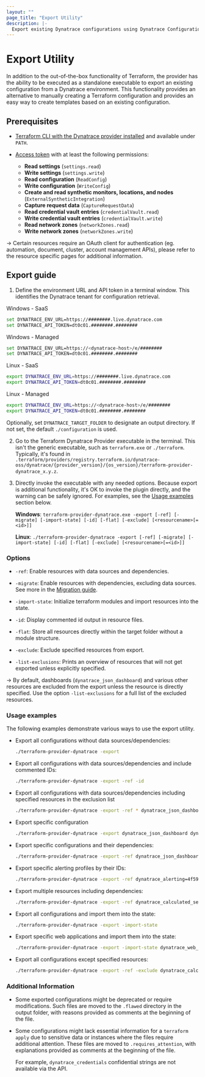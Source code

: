 ```yaml
---
layout: ""
page_title: "Export Utility"
description: |-
  Export existing Dynatrace configurations using Dynatrace Configuration as Code via Terraform.
---
```


# Export Utility

In addition to the out-of-the-box functionality of Terraform, the provider has the ability to be executed as a standalone executable to export an existing configuration from a Dynatrace environment. This functionality provides an alternative to manually creating a Terraform configuration and provides an easy way to create templates based on an existing configuration.

## Prerequisites

* [Terraform CLI with the Dynatrace provider installed](https://docs.dynatrace.com/docs/manage/configuration-as-code/terraform/terraform-cli) and available under `PATH`.
* [Access token](https://docs.dynatrace.com/docs/manage/access-control/access-tokens) with at least the following permissions:

  * **Read settings** (`settings.read`)
  * **Write settings** (`settings.write`)
  * **Read configuration** (`ReadConfig`)
  * **Write configuration** (`WriteConfig`)
  * **Create and read synthetic monitors, locations, and nodes** (`ExternalSyntheticIntegration`)
  * **Capture request data** (`CaptureRequestData`)
  * **Read credential vault entries** (`credentialVault.read`)
  * **Write credential vault entries** (`credentialVault.write`)
  * **Read network zones** (`networkZones.read`)
  * **Write network zones** (`networkZones.write`)

-> Certain resources require an OAuth client for authentication (eg. automation, document, cluster, account management APIs), please refer to the resource specific pages for additional information.

## Export guide

1. Define the environment URL and API token in a terminal window. This identifies the Dynatrace tenant for configuration retrieval.

Windows - SaaS
   ```bash
   set DYNATRACE_ENV_URL=https://########.live.dynatrace.com
   set DYNATRACE_API_TOKEN=dt0c01.########.########
   ```

Windows - Managed
   ```bash
   set DYNATRACE_ENV_URL=https://<dynatrace-host>/e/########
   set DYNATRACE_API_TOKEN=dt0c01.########.########
   ```

Linux - SaaS
   ```bash
   export DYNATRACE_ENV_URL=https://########.live.dynatrace.com
   export DYNATRACE_API_TOKEN=dt0c01.########.########
   ```
   
Linux - Managed
   ```bash
   export DYNATRACE_ENV_URL=https://<dynatrace-host>/e/########
   export DYNATRACE_API_TOKEN=dt0c01.########.########
   ```

   Optionally, set `DYNATRACE_TARGET_FOLDER` to designate an output directory. If not set, the default `./configuration` is used.

2. Go to the Terraform Dynatrace Provider executable in the terminal. This isn't the generic executable, such as `terraform.exe` or `./terraform`. Typically, it's found in `.terraform/providers/registry.terraform.io/dynatrace-oss/dynatrace/{provider_version}/{os_version}/terraform-provider-dynatrace_x.y.z`.

3. Directly invoke the executable with any needed options. Because export is additional functionality, it's OK to invoke the plugin directly, and the warning can be safely ignored. For examples, see the [Usage examples](#usage-examples) section below.

   **Windows**: `terraform-provider-dynatrace.exe -export [-ref] [-migrate] [-import-state] [-id] [-flat] [-exclude] [<resourcename>[=<id>]]`

   **Linux**: `./terraform-provider-dynatrace -export [-ref] [-migrate] [-import-state] [-id] [-flat] [-exclude] [<resourcename>[=<id>]]`

### Options

* `-ref`: Enable resources with data sources and dependencies.

* `-migrate`: Enable resources with dependencies, excluding data sources. See more in the [Migration guide](https://docs.dynatrace.com/docs/manage/configuration-as-code/terraform/guides/migration).

* `-import-state`: Initialize terraform modules and import resources into the state.

* `-id`: Display commented id output in resource files.

* `-flat`: Store all resources directly within the target folder without a module structure.

* `-exclude`: Exclude specified resources from export.

* `-list-exclusions`: Prints an overview of resources that will not get exported unless explicitly specified.

-> By default, dashboards (`dynatrace_json_dashboard`) and various other resources are excluded from the export unless the resource is directly specified. Use the option `-list-exclusions` for a full list of the excluded resources.

### Usage examples

The following examples demonstrate various ways to use the export utility.

* Export all configurations without data sources/dependencies:
  ```bash
  ./terraform-provider-dynatrace -export
  ```
* Export all configurations with data sources/dependencies and include commented IDs:
  ```bash
  ./terraform-provider-dynatrace -export -ref -id
  ```
* Export all configurations with data sources/dependencies including specified resources in the exclusion list
  ```bash
  ./terraform-provider-dynatrace -export -ref * dynatrace_json_dashboard dynatrace_document
  ```
* Export specific configuration
  ```bash
  ./terraform-provider-dynatrace -export dynatrace_json_dashboard dynatrace_document
  ```
* Export specific configurations and their dependencies:
  ```bash
  ./terraform-provider-dynatrace -export -ref dynatrace_json_dashboard dynatrace_web_application
  ```
* Export specific alerting profiles by their IDs:
  ```bash
  ./terraform-provider-dynatrace -export -ref dynatrace_alerting=4f5942d4-3450-40a8-818f-c5faeb3563d0 dynatrace_alerting=9c4b75f1-9a64-4b44-a8e4-149154fd5325
  ```
* Export multiple resources including dependencies:
  ```bash
  ./terraform-provider-dynatrace -export -ref dynatrace_calculated_service_metric dynatrace_alerting=4f5942d4-3450-40a8-818f-c5faeb3563d0
  ```
* Export all configurations and import them into the state:
  ```bash
  ./terraform-provider-dynatrace -export -import-state
  ```
* Export specific web applications and import them into the state:
  ```bash
  ./terraform-provider-dynatrace -export -import-state dynatrace_web_application
  ```
* Export all configurations except specified resources:
  ```bash
  ./terraform-provider-dynatrace -export -ref -exclude dynatrace_calculated_service_metric dynatrace_alerting
  ```

### Additional Information
* Some exported configurations might be deprecated or require modifications. Such files are moved to the `.flawed` directory in the output folder, with reasons provided as comments at the beginning of the file.
* Some configurations might lack essential information for a `terraform apply` due to sensitive data or instances where the files require additional attention. These files are moved to `.requires_attention`, with explanations provided as comments at the beginning of the file.
   
  For example, `dynatrace_credentials` confidential strings are not available via the API.
